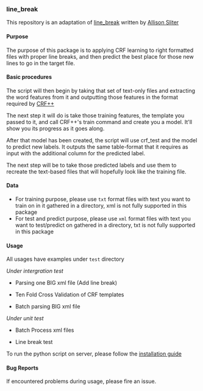 ### line_break

This repository is an adaptation of [line_break](https://github.com/allisons/line_break) written by [Allison Sliter](https://github.com/allisons)

#### Purpose

The purpose of this package is to applying CRF learning to right formatted files with proper line breaks, and then predict the best place for those new lines to go in the target file.

#### Basic procedures

The script will then begin by taking that set of text-only files and extracting the word features from it and outputting those features in the format required by [CRF++](http://taku910.github.io/crfpp/)

The next step it will do is take those training features, the template you passed to it, and call CRF++'s train command and create you a model.  It'll show you its progress as it goes along.

After that model has been created, the script will use crf_test and the model to predict new labels.  It outputs the same table-format that it requires as input with the additional column for the predicted label.

The next step will be to take those predicted labels and use them to recreate the text-based files that will hopefully look like the training file.

#### Data

- For training purpose, please use `txt` format files with text you want to train on in it gathered in a directory, xml is not fully supported in this package
- For test and predict purpose, please use `xml` format files with text you want to test/predict on gathered in a directory, txt is not fully supported in this package

#### Usage

All usages have examples under `test` directory

*Under intergration test*

- Parsing one BIG xml file (Add line break)

- Ten Fold Cross Validation of CRF templates

- Batch parsing BIG xml file

*Under unit test*

- Batch Process xml files

- Line break test

To run the python script on server, please follow the [installation guide]()

#### Bug Reports

If encountered problems during usage, please fire an issue.
